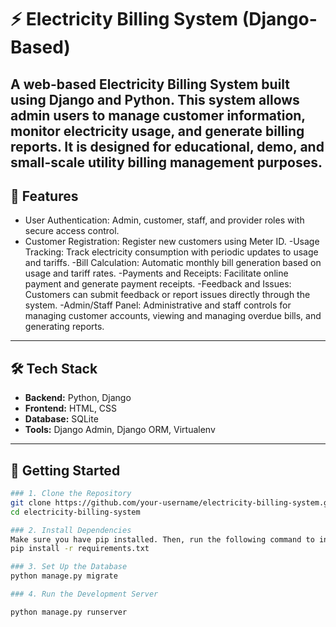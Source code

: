 # ⚡ Electricity Billing System (Django-Based)

A web-based Electricity Billing System built using Django and Python. This system allows admin users to manage customer information, monitor electricity usage, and generate billing reports. It is designed for educational, demo, and small-scale utility billing management purposes.
---

## 🔧 Features

- User Authentication: Admin, customer, staff, and provider roles with secure access control.
- Customer Registration: Register new customers using Meter ID.
-Usage Tracking: Track electricity consumption with periodic updates to usage and tariffs.
-Bill Calculation: Automatic monthly bill generation based on usage and tariff rates.
-Payments and Receipts: Facilitate online payment and generate payment receipts.
-Feedback and Issues: Customers can submit feedback or report issues directly through the system.
-Admin/Staff Panel: Administrative and staff controls for managing customer accounts, viewing and managing overdue bills, and generating reports.

---

## 🛠 Tech Stack

- **Backend:** Python, Django
- **Frontend:** HTML, CSS
- **Database:** SQLite 
- **Tools:** Django Admin, Django ORM, Virtualenv

---

## 🚀 Getting Started

```bash
### 1. Clone the Repository
git clone https://github.com/your-username/electricity-billing-system.git
cd electricity-billing-system

### 2. Install Dependencies
Make sure you have pip installed. Then, run the following command to install all the required dependencies:
pip install -r requirements.txt

### 3. Set Up the Database
python manage.py migrate

### 4. Run the Development Server 

python manage.py runserver
